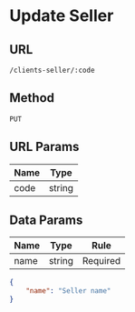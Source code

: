 # Update Seller

## URL
`/clients-seller/:code`

## Method
`PUT`

## URL Params
| Name | Type |
| --- | --- |
| code | string |

## Data Params
| Name | Type | Rule |
| --- | --- | --- |
| name | string | Required |

```json
{
    "name": "Seller name"
}
```